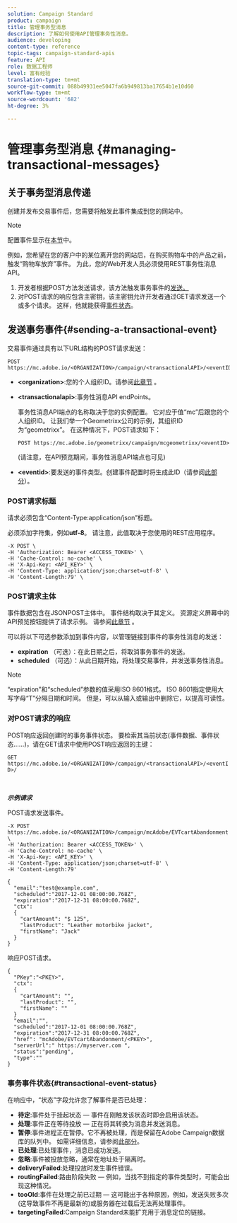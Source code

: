 ```yaml
---
solution: Campaign Standard
product: campaign
title: 管理事务型消息
description: 了解如何使用API管理事务性消息。
audience: developing
content-type: reference
topic-tags: campaign-standard-apis
feature: API
role: 数据工程师
level: 富有经验
translation-type: tm+mt
source-git-commit: 088b49931ee5047fa6b949813ba17654b1e10d60
workflow-type: tm+mt
source-wordcount: '682'
ht-degree: 3%

---
```



# 管理事务型消息 {#managing-transactional-messages}

## 关于事务型消息传递

创建并发布交易事件后，您需要将触发此事件集成到您的网站中。

>[!NOTE]
>
>配置事件显示在[本节](../../channels/using/configuring-transactional-event.md)中。

例如，您希望在您的客户中的某位离开您的网站后，在购买购物车中的产品之前，触发“购物车放弃”事件。 为此，您的Web开发人员必须使用REST事务性消息API。

1. 开发者根据POST方法发送请求，该方法触发事务事件的[发送。](#sending-a-transactional-event)
1. 对POST请求的响应包含主密钥，该主密钥允许开发者通过GET请求发送一个或多个请求。 这样，他就能获得[事件状态](#transactional-event-status)。

## 发送事务事件{#sending-a-transactional-event}

交易事件通过具有以下URL结构的POST请求发送：

```
POST https://mc.adobe.io/<ORGANIZATION>/campaign/<transactionalAPI>/<eventID>
```

* **&lt;organization>**:您的个人组织ID。请参阅[此章节](../../api/using/must-read.md) 。

* **&lt;transactionalapi>**:事务性消息API endPoints。

   事务性消息API端点的名称取决于您的实例配置。 它对应于值“mc”后跟您的个人组织ID。 让我们举一个Geometrixx公司的示例，其组织ID为“geometrixx”。 在这种情况下，POST请求如下：

   `POST https://mc.adobe.io/geometrixx/campaign/mcgeometrixx/<eventID>`

   (请注意，在API预览期间，事务性消息API端点也可见)

* **&lt;eventid>**:要发送的事件类型。创建事件配置时将生成此ID（请参阅[此部分](../../channels/using/configuring-transactional-event.md#creating-an-event)）。

### POST请求标题

请求必须包含“Content-Type:application/json”标题。

必须添加字符集，例如&#x200B;**utf-8**。 请注意，此值取决于您使用的REST应用程序。

```
-X POST \
-H 'Authorization: Bearer <ACCESS_TOKEN>' \
-H 'Cache-Control: no-cache' \
-H 'X-Api-Key: <API_KEY>' \
-H 'Content-Type: application/json;charset=utf-8' \
-H 'Content-Length:79' \
```

### POST请求主体

事件数据包含在JSONPOST主体中。 事件结构取决于其定义。 资源定义屏幕中的API预览按钮提供了请求示例。 请参阅[此章节](../../channels/using/publishing-transactional-event.md#previewing-and-publishing-the-event) 。

可以将以下可选参数添加到事件内容，以管理链接到事件的事务性消息的发送：

* **expiration** （可选）：在此日期之后，将取消事务事件的发送。
* **scheduled** （可选）：从此日期开始，将处理交易事件，并发送事务性消息。

>[!NOTE]
>
>“expiration”和“scheduled”参数的值采用ISO 8601格式。 ISO 8601指定使用大写字母“T”分隔日期和时间。 但是，可以从输入或输出中删除它，以提高可读性。

### 对POST请求的响应

POST响应返回创建时的事务事件状态。 要检索其当前状态(事件数据、事件状态……)，请在GET请求中使用POST响应返回的主键：

`GET https://mc.adobe.io/<ORGANIZATION>/campaign/<transactionalAPI>/<eventID>/`

<br/>

***示例请求***

POST请求发送事件。

```
-X POST https://mc.adobe.io/<ORGANIZATION>/campaign/mcAdobe/EVTcartAbandonment \
-H 'Authorization: Bearer <ACCESS_TOKEN>' \
-H 'Cache-Control: no-cache' \
-H 'X-Api-Key: <API_KEY>' \
-H 'Content-Type: application/json;charset=utf-8' \
-H 'Content-Length:79'

{
  "email":"test@example.com",
  "scheduled":"2017-12-01 08:00:00.768Z",
  "expiration":"2017-12-31 08:00:00.768Z",
  "ctx":
  {
    "cartAmount": "$ 125",
    "lastProduct": "Leather motorbike jacket",
    "firstName": "Jack"
  }
}
```

响应POST请求。

```
{
  "PKey":"<PKEY>",
  "ctx":
  {
    "cartAmount": "",
    "lastProduct": "",
    "firstName": ""
  }
  "email":"",
  "scheduled":"2017-12-01 08:00:00.768Z",
  "expiration":"2017-12-31 08:00:00.768Z",
  "href": "mcAdobe/EVTcartAbandonment/<PKEY>",
  "serverUrl":" https://myserver.com ",
  "status":"pending",
  "type":""
}
```

### 事务事件状态{#transactional-event-status}

在响应中，“状态”字段允许您了解事件是否已处理：

* **待定**:事件处于挂起状态 — 事件在刚触发该状态时即会启用该状态。
* **处理**:事件正在等待投放 — 正在将其转换为消息并发送消息。
* **暂停**:事件进程正在暂停。它不再被处理，而是保留在Adobe Campaign数据库的队列中。 如需详细信息，请参阅[此部分](../../channels/using/publishing-transactional-message.md#suspending-a-transactional-message-publication)。
* **已处理**:已处理事件，消息已成功发送。
* **忽略**:事件被投放忽略，通常在地址处于隔离时。
* **deliveryFailed**:处理投放时发生事件错误。
* **routingFailed**:路由阶段失败 — 例如，当找不到指定的事件类型时，可能会出现这种情况。
* **tooOld**:事件在处理之前已过期 — 这可能出于各种原因，例如，发送失败多次(这导致事件不再是最新的)或服务器在过载后无法再处理事件。
* **targetingFailed**:Campaign Standard未能扩充用于消息定位的链接。
